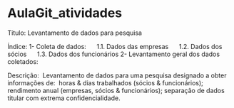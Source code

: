 # AulaGit_atividades

Titulo: Levantamento de dados para pesquisa

Índice:
1- Coleta de dados:
     1.1. Dados das empresas
     1.2. Dados dos sócios
     1.3. Dados dos funcionários
2- Levantamento geral dos dados coletados:

Descrição:  Levantamento de dados para uma pesquisa designado a obter informações de:  horas & dias trabalhados (sócios & funcionários); rendimento anual (empresas, sócios & funcionários); separação de dados titular com extrema confidencialidade.
